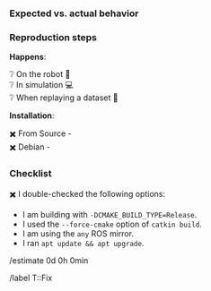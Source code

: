 ### Expected vs. actual behavior
<!-- Tell us what you expected to happen and what happens instead.
     Please make sure to clearly distinguish between observation and interpretation.
     Do not forget any other comments, relevant logs, error output, screenshots, etc. -->


### Reproduction steps
<!-- How can the bug be reproduced?
     Launch file, example code, command sequence, etc. -->

**Happens**:
<!-- On which system does the bug appear?
     Use the following icons:
     YES:     :heavy_check_mark:
     NO:      :heavy_multiplication_x:
     UNKNOWN: :grey_question:          -->
:grey_question: On the robot :robot: <br>
:grey_question: In simulation :computer: <br>
:grey_question: When replaying a dataset :vhs:

**Installation**:
<!-- How did you install the software?
     Use the following icons:
     YES: :heavy_check_mark:
     NO:  :heavy_multiplication_x: -->
:heavy_multiplication_x: From Source - <!-- Insert commit hash here. --> <br>
:heavy_multiplication_x: Debian - <!-- Insert "nightly" or "release" here. -->

<!-- For graphics related issues, insert the output of `apt-cache show xserver-xorg | grep Version && sudo lshw -c video | grep product && apt list --installed | grep nvidia-driver` here. -->

### Checklist
<!-- If relevant, please confirm that you tried the following options:
     Use the following icons:
     YES: :heavy_check_mark:
     NO:  :heavy_multiplication_x: -->
:heavy_multiplication_x: I double-checked the following options:
* I am building with `-DCMAKE_BUILD_TYPE=Release`.
* I used the `--force-cmake` option of `catkin build`.
* I am using the `any` ROS mirror.
* I ran `apt update && apt upgrade`.

<!-- Please provide a time estimate how long it will take to fix the bug. -->
/estimate 0d 0h 0min

<!-- These labels will be added automatically when creating the issue. -->
/label T::Fix
